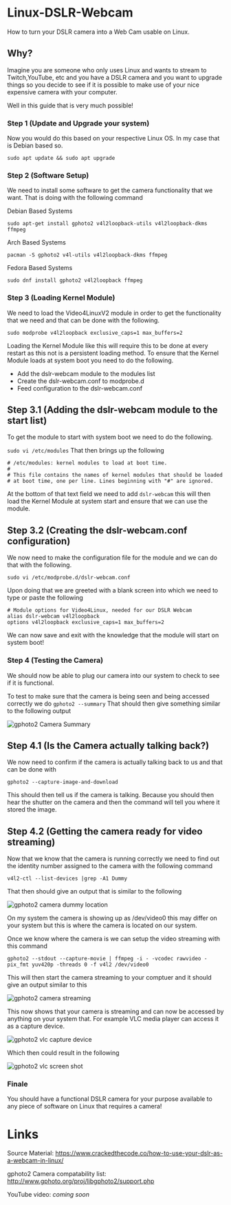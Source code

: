 # Linux-DSLR-Webcam
How to turn your DSLR camera into a Web Cam usable on Linux.

## Why?
Imagine you are someone who only uses Linux and wants to stream to Twitch,YouTube, etc and you have a DSLR camera and you want to upgrade things so you decide to see if it is possible to make use of your nice expensive camera with your computer.

Well in this guide that is very much possible! 

### Step 1 (Update and Upgrade your system)
Now you would do this based on your respective Linux OS. In my case that is Debian based so.

```sudo apt update && sudo apt upgrade```

### Step 2 (Software Setup)
We need to install some software to get the camera functionality that we want. That is doing with the following command

Debian Based Systems

```sudo apt-get install gphoto2 v4l2loopback-utils v4l2loopback-dkms ffmpeg```

Arch Based Systems

```pacman -S gphoto2 v4l-utils v4l2loopback-dkms ffmpeg```

Fedora Based Systems

```sudo dnf install gphoto2 v4l2loopback ffmpeg```

### Step 3 (Loading Kernel Module)
We need to load the Video4LinuxV2 module in order to get the functionality that we need and that can be done with the following.

```sudo modprobe v4l2loopback exclusive_caps=1 max_buffers=2```

Loading the Kernel Module like this will require this to be done at every restart as this not is a persistent loading method. To ensure that the Kernel Module loads at system boot you need to do the following.

- Add the dslr-webcam module to the modules list
- Create the dslr-webcam.conf to modprobe.d
- Feed configuration to the dslr-webcam.conf

## Step 3.1 (Adding the dslr-webcam module to the start list)
To get the module to start with system boot we need to do the following.

```sudo vi /etc/modules```
That then brings up the following
```
# /etc/modules: kernel modules to load at boot time.
#
# This file contains the names of kernel modules that should be loaded
# at boot time, one per line. Lines beginning with "#" are ignored.
```

At the bottom of that text field we need to add `dslr-webcam` this will then load the Kernel Module at system start and ensure that we can use the module.

## Step 3.2 (Creating the dslr-webcam.conf configuration)

We now need to make the configuration file for the module and we can do that with the following.

```sudo vi /etc/modprobe.d/dslr-webcam.conf```

Upon doing that we are greeted with a blank screen into which we need to type or paste the following

```
# Module options for Video4Linux, needed for our DSLR Webcam
alias dslr-webcam v4l2loopback
options v4l2loopback exclusive_caps=1 max_buffers=2
```

We can now save and exit with the knowledge that the module will start on system boot!

### Step 4 (Testing the Camera)

We should now be able to plug our camera into our system to check to see if it is functional. 

To test to make sure that the camera is being seen and being accessed correctly we do `gphoto2 --summary` That should then give something similar to the following output

![gphoto2 Camera Summary](https://user-images.githubusercontent.com/25136516/230117540-c0a6bb56-3f2e-4184-8dcf-be31c471e38e.png)

## Step 4.1 (Is the Camera actually talking back?)

We now need to confirm if the camera is actually talking back to us and that can be done with

```gphoto2 --capture-image-and-download```

This should then tell us if the camera is talking. Because you should then hear the shutter on the camera and then the command will tell you where it stored the image.

## Step 4.2 (Getting the camera ready for video streaming)

Now that we know that the camera is running correctly we need to find out the identity number assigned to the camera with the following command

```v4l2-ctl --list-devices |grep -A1 Dummy```

That then should give an output that is similar to the following

![gphoto2 camera dummy location](https://user-images.githubusercontent.com/25136516/230119838-73d241f0-463a-4fad-b7a0-e042bcf4e495.png)

On my system the camera is showing up as /dev/video0 this may differ on your system but this is where the camera is located on our system.

Once we know where the camera is we can setup the video streaming with this command


```gphoto2 --stdout --capture-movie | ffmpeg -i - -vcodec rawvideo -pix_fmt yuv420p -threads 0 -f v4l2 /dev/video0```

This will then start the camera streaming to  your comptuer and it should give an output similar to this

![gphoto2 camera streaming](https://user-images.githubusercontent.com/25136516/230125172-4dd51629-6985-4f15-98b1-dc99d8d1574b.png)

This now shows that your camera is streaming and can now be accessed by anything on your system that. For example VLC media player can access it as a capture device.

![gphoto2 vlc capture device](https://user-images.githubusercontent.com/25136516/230126121-b01d247f-2b42-4c6f-8139-a249fd48302c.png)

Which then could result in the following

![gphoto2 vlc screen shot](https://user-images.githubusercontent.com/25136516/230126248-3911e81b-ace4-4115-a490-64118b35e2e1.png)

### Finale

You should have a functional DSLR camera for your purpose available to any piece of software on Linux that requires a camera!

# Links
Source Material: https://www.crackedthecode.co/how-to-use-your-dslr-as-a-webcam-in-linux/

gphoto2 Camera compatability list: http://www.gphoto.org/proj/libgphoto2/support.php

YouTube video: *coming soon*
